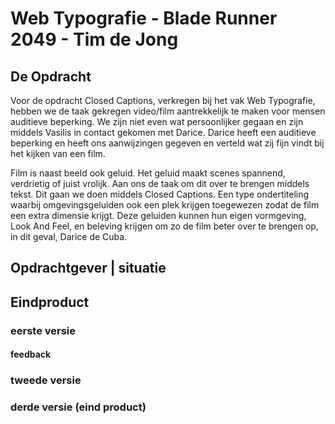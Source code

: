 # Web Typografie - Blade Runner 2049 - Tim de Jong

## De Opdracht

Voor de opdracht Closed Captions, verkregen bij het vak Web Typografie, hebben we de taak gekregen video/film aantrekkelijk te maken voor mensen auditieve beperking. We zijn niet even wat persoonlijker gegaan en zijn middels Vasilis in contact gekomen met Darice. Darice heeft een auditieve beperking en heeft ons aanwijzingen gegeven en verteld wat zij fijn vindt bij het kijken van een film.

Film is naast beeld ook geluid. Het geluid maakt scenes spannend, verdrietig of juist vrolijk. Aan ons de taak om dit over te brengen middels tekst. Dit gaan we doen middels Closed Captions. Een type ondertiteling waarbij omgevingsgeluiden ook een  plek krijgen toegewezen zodat de film een extra dimensie krijgt. Deze geluiden kunnen hun eigen vormgeving, Look And Feel, en beleving krijgen om zo de film beter over te brengen op, in dit geval, Darice de Cuba.



## Opdrachtgever | situatie



## Eindproduct 


### eerste versie
  #### feedback

### tweede versie


### derde versie (eind product)







